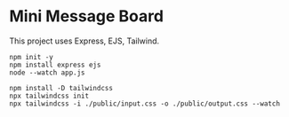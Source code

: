 # Mini Message Board

This project uses Express, EJS, Tailwind.

```
npm init -y
npm install express ejs
node --watch app.js

npm install -D tailwindcss
npx tailwindcss init
npx tailwindcss -i ./public/input.css -o ./public/output.css --watch
```
